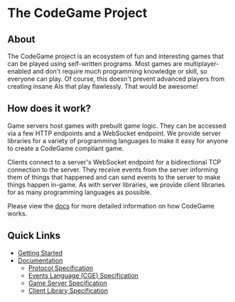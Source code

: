 # The CodeGame Project

## About

The CodeGame project is an ecosystem of fun and interesting games that can be played using self-written programs.
Most games are multiplayer-enabled and don't require much programming knowledge or skill, so everyone can play.
Of course, this doesn't prevent advanced players from creating insane AIs that play flawlessly. That would be awesome!

## How does it work?

Game servers host games with prebuilt game logic. They can be accessed via a few HTTP endpoints and a WebSocket endpoint.
We provide server libraries for a variety of programming languages to make it easy for anyone to create a CodeGame compliant game.

Clients connect to a server's WebSocket endpoint for a bidirectional TCP connection to the server.
They receive events from the server informing them of things that happened and can send events to the server to make things happen in-game.
As with server libraries, we provide client libraries for as many programming languages as possible.

Please view the [docs](https://github.com/code-game-project/docs) for more detailed information on how CodeGame works.

## Quick Links

- [Getting Started](./getting-started.md)
- [Documentation](https://github.com/code-game-project/docs/blob/main/README.md)
  - [Protocol Specification](https://github.com/code-game-project/docs/blob/main/protocol-specification.md)
  - [Events Language (CGE) Specification](https://github.com/code-game-project/docs/blob/main/code-game-events-language-specification.md)
  - [Game Server Specification](https://github.com/code-game-project/docs/blob/main/game-server-specification.md)
  - [Client Library Specification](https://github.com/code-game-project/docs/blob/main/client-library-specfication.md)
